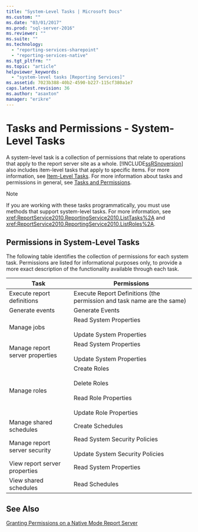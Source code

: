 ```yaml
---
title: "System-Level Tasks | Microsoft Docs"
ms.custom: ""
ms.date: "03/01/2017"
ms.prod: "sql-server-2016"
ms.reviewer: ""
ms.suite: ""
ms.technology: 
  - "reporting-services-sharepoint"
  - "reporting-services-native"
ms.tgt_pltfrm: ""
ms.topic: "article"
helpviewer_keywords: 
  - "system-level tasks [Reporting Services]"
ms.assetid: 7023b388-40b2-4590-b227-115cf380a1e7
caps.latest.revision: 36
ms.author: "asaxton"
manager: "erikre"
---
```

# Tasks and Permissions - System-Level Tasks
  A system-level task is a collection of permissions that relate to operations that apply to the report server site as a whole. [!INCLUDE[ssRSnoversion](../../a9notintoc/includes/ssrsnoversion-md.md)] also includes item-level tasks that apply to specific items. For more information, see [Item-Level Tasks](../../reporting-services/security/tasks-and-permissions-item-level-tasks.md). For more information about tasks and permissions in general, see [Tasks and Permissions](../../reporting-services/security/tasks-and-permissions.md).  
  
> [!NOTE]  
>  If you are working with these tasks programmatically, you must use methods that support system-level tasks. For more information, see <xref:ReportService2010.ReportingService2010.ListTasks%2A> and <xref:ReportService2010.ReportingService2010.ListRoles%2A>.  
  
## Permissions in System-Level Tasks  
 The following table identifies the collection of permissions for each system task. Permissions are listed for informational purposes only, to provide a more exact description of the functionality available through each task.  
  
|Task|Permissions|  
|----------|-----------------|  
|Execute report definitions|Execute Report Definitions (the permission and task name are the same)|  
|Generate events|Generate Events|  
|Manage jobs|Read System Properties<br /><br /> Update System Properties|  
|Manage report server properties|Read System Properties<br /><br /> Update System Properties|  
|Manage roles|Create Roles<br /><br /> Delete Roles<br /><br /> Read Role Properties<br /><br /> Update Role Properties|  
|Manage shared schedules|Create Schedules|  
|Manage report server security|Read System Security Policies<br /><br /> Update System Security Policies|  
|View report server properties|Read System Properties|  
|View shared schedules|Read Schedules|  
  
## See Also  
 [Granting Permissions on a Native Mode Report Server](../../reporting-services/security/granting-permissions-on-a-native-mode-report-server.md)  
  
  